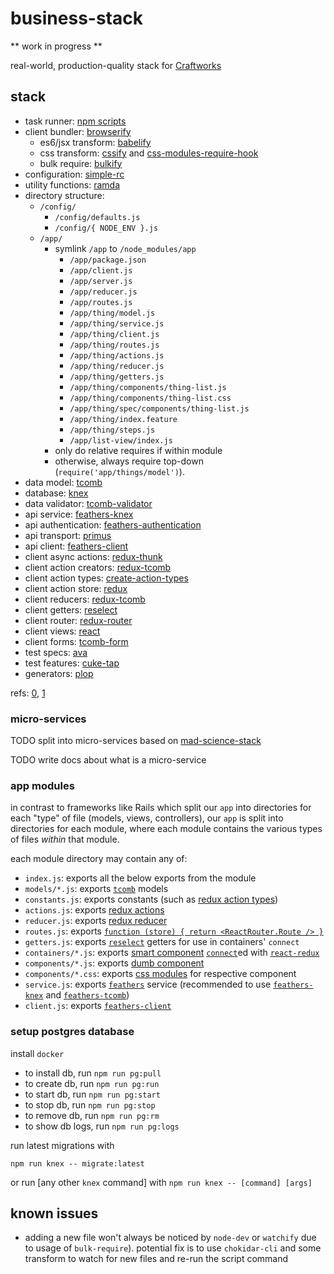 # business-stack

** work in progress **

real-world, production-quality stack for [Craftworks](http://craftworks.enspiral.com)

## stack

- task runner: [npm scripts](http://substack.net/task_automation_with_npm_run)
- client bundler: [browserify](https://github.com/substack/browserify-handbook)
  - es6/jsx transform: [babelify](https://www.npmjs.com/package/babelify)
  - css transform: [cssify](https://www.npmjs.com/package/cssify) and [css-modules-require-hook](https://www.npmjs.com/package/css-modules-require-hook)
  - bulk require: [bulkify](https://www.npmjs.org/package/bulkify)
- configuration: [simple-rc](https://www.npmjs.org/package/simple-rc)
- utility functions: [ramda](http://ramdajs.com/docs/)
- directory structure:
  - `/config/`
    - `/config/defaults.js`
    - `/config/{ NODE_ENV }.js`
  - `/app/`
    - symlink `/app` to `/node_modules/app`
      - `/app/package.json`
      - `/app/client.js`
      - `/app/server.js`
      - `/app/reducer.js`
      - `/app/routes.js`
      - `/app/thing/model.js`
      - `/app/thing/service.js`
      - `/app/thing/client.js`
      - `/app/thing/routes.js`
      - `/app/thing/actions.js`
      - `/app/thing/reducer.js`
      - `/app/thing/getters.js`
      - `/app/thing/components/thing-list.js`
      - `/app/thing/components/thing-list.css`
      - `/app/thing/spec/components/thing-list.js`
      - `/app/thing/index.feature`
      - `/app/thing/steps.js`
      - `/app/list-view/index.js`
    - only do relative requires if within module
    - otherwise, always require top-down (`require('app/things/model')`).
- data model: [tcomb](https://github.com/gcanti/tcomb)
- database: [knex](https://www.npmjs.com/package/knex)
- data validator: [tcomb-validator](https://github.com/gcanti/tcomb-validation)
- api service: [feathers-knex](https://www.npmjs.com/package/feathers-knex)
- api authentication: [feathers-authentication](https://www.npmjs.org/package/feathers-authentication)
- api transport: [primus](https://www.npmjs.com/package/primus)
- api client: [feathers-client](https://www.npmjs.com/package/feathers-client)
- client async actions: [redux-thunk](https://www.npmjs.com/package/redux-thunk)
- client action creators: [redux-tcomb](https://www.npmjs.com/package/redux-tcomb)
- client action types: [create-action-types](https://www.npmjs.com/package/create-action-types)
- client action store: [redux](https://www.npmjs.com/package/redux)
- client reducers: [redux-tcomb](https://github.com/gcanti/redux-tcomb)
- client getters: [reselect](https://www.npmjs.com/package/reselect)
- client router: [redux-router](https://www.npmjs.com/package/redux-router)
- client views: [react](https://www.npmjs.com/package/react)
- client forms: [tcomb-form](https://github.com/gcanti/tcomb-form)
- test specs: [ava](https://www.npmjs.com/package/ava)
- test features: [cuke-tap](https://www.npmjs.com/package/cuke-tap)
- generators: [plop](https://github.com/amwmedia/plop)

refs: [0](http://teropa.info/blog/2015/09/10/full-stack-redux-tutorial.html), [1](http://blog.workshape.io/the-3ree-stack-react-redux-rethinkdb-express-js/)

### micro-services

TODO split into micro-services based on [mad-science-stack](https://github.com/enspiral-craftworks/mad-science-stack)

TODO write docs about what is a micro-service

### app modules

in contrast to frameworks like Rails which split our `app` into directories for each "type" of file (models, views, controllers), our `app` is split into directories for each module, where each module contains the various types of files *within* that module.

each module directory may contain any of:

- `index.js`: exports all the below exports from the module
- `models/*.js`: exports [`tcomb`](https://www.npmjs.com/package/tcomb) models
- `constants.js`: exports constants (such as [redux action types](https://www.npmjs.com/package/create-action-types))
- `actions.js`: exports [redux actions](https://www.npmjs.com/package/redux-actions)
- `reducer.js`: exports [redux reducer](http://redux.js.org/docs/basics/Reducers.html)
- `routes.js`: exports [`function (store) { return <ReactRouter.Route /> }`](https://www.npmjs.com/package/react-router)
- `getters.js`: exports [`reselect`](https://www.npmjs.com/package/reselect) getters for use in containers' `connect`
- `containers/*.js`: exports [smart component](https://medium.com/@dan_abramov/smart-and-dumb-components-7ca2f9a7c7d0) [`connect`](https://github.com/rackt/react-redux/blob/master/docs/api.md#connectmapstatetoprops-mapdispatchtoprops-mergeprops-options)ed with [`react-redux`](https://www.npmjs.com/package/react-redux)
- `components/*.js`: exports [dumb component](https://medium.com/@dan_abramov/smart-and-dumb-components-7ca2f9a7c7d0)
- `components/*.css`: exports [css modules](http://glenmaddern.com/articles/css-modules) for respective component
- `service.js`: exports [`feathers`](http://feathersjs.com) service (recommended to use [`feathers-knex`](https://github.com/feathersjs/feathers-knex) and [`feathers-tcomb`](https://github.com/ahdinosaur/feathers-tcomb))
- `client.js`: exports [`feathers-client`](https://github.com/feathersjs/feathers-client)

### setup postgres database

install `docker`

- to install db, run `npm run pg:pull`
- to create db, run `npm run pg:run`
- to start db, run `npm run pg:start`
- to stop db, run `npm run pg:stop`
- to remove db, run `npm run pg:rm`
- to show db logs, run `npm run pg:logs`

run latest migrations with

```shell
npm run knex -- migrate:latest
```

or run [any other `knex` command] with `npm run knex -- [command] [args]`

## known issues

- adding a new file won't always be noticed by `node-dev` or `watchify` due to usage of `bulk-require`). potential fix is to use `chokidar-cli` and some transform to watch for new files and re-run the script command
